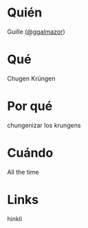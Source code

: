 # Quién
Guille ([@ggalmazor](http://twitter.com/ggalmazor))

# Qué
Chugen Krüngen

# Por qué
chungenizar los krungens

# Cuándo
All the time

# Links
hinkli
